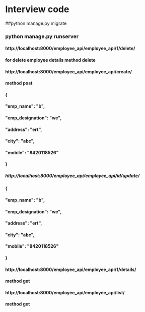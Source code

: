 # Interview code
##python manage.py migrate
### python manage.py runserver
#### http://localhost:8000/employee_api/employee_api/1/delete/
#### for delete employee details method delete
#### http://localhost:8000/employee_api/employee_api/create/
#### method post
#### {
####  "emp_name": "b",
####  "emp_designation": "we",
####  "address": "ert",
####  "city": "abc",
####  "mobile": "8420118526"
#### }

##### http://localhost:8000/employee_api/employee_api/id/update/

#### {
####  "emp_name": "b",
####  "emp_designation": "we",
####  "address": "ert",
####  "city": "abc",
####  "mobile": "8420118526"
#### }
#### http://localhost:8000/employee_api/employee_api/1/details/
#### method get

#### http://localhost:8000/employee_api/employee_api/list/
#### method get

